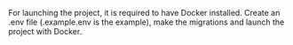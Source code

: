 For launching the project, it is required to have Docker installed. Create an .env file (.example.env is the example), make the migrations and launch the project with Docker.
